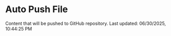 # Auto Push File

Content that will be pushed to GitHub repository.
Last updated: 06/30/2025, 10:44:25 PM